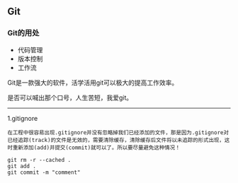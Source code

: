 ## Git

### Git的用处

- 代码管理
- 版本控制
- 工作流

Git是一款强大的软件，活学活用git可以极大的提高工作效率。

是否可以喊出那个口号，人生苦短，我爱git。

---

1.gitignore



```
在工程中很容易出现.gitignore并没有忽略掉我们已经添加的文件，那是因为.gitignore对已经追踪(track)的文件是无效的，需要清除缓存，清除缓存后文件将以未追踪的形式出现，这时重新添加(add)并提交(commit)就可以了。所以要尽量避免这种情况！

git rm -r --cached .
git add .
git commit -m "comment"

```

